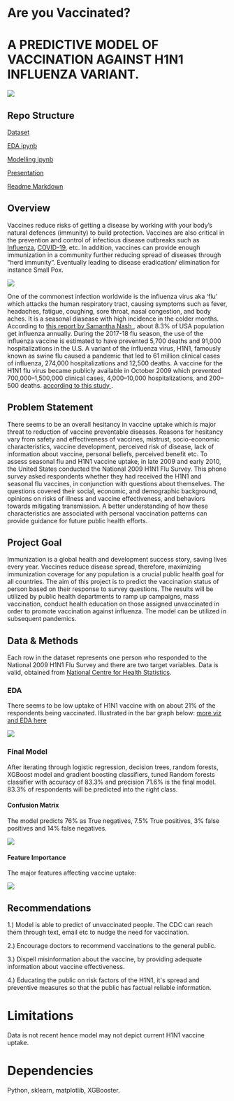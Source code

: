 # Are you Vaccinated?
# A PREDICTIVE MODEL OF VACCINATION AGAINST H1N1 INFLUENZA VARIANT.

![](https://github.com/Rachael-Osoro/git_practice/blob/master/Photos/vax.jpg)

## Repo Structure

<a href="https://github.com/Rachael-Osoro/phase_3_project/tree/main/H1N1_data">Dataset</a>

<a href="https://github.com/Rachael-Osoro/phase_3_project/blob/main/H1N1_analysis.ipynb">EDA ipynb</a>

<a href="https://github.com/Rachael-Osoro/phase_3_project/blob/main/models.ipynb">Modelling ipynb</a>

<a href="https://github.com/Rachael-Osoro/phase_3_project/blob/main/H1N1_Analysis_Presentation.pdf">Presentation<a/>
  
<a href="https://github.com/Rachael-Osoro/phase_3_project/blob/main/README.md">Readme Markdown<a/>

## Overview

Vaccines reduce risks of getting a disease by working with your body’s natural defences (immunity) to build protection. Vaccines are also critical in the prevention and control of infectious disease outbreaks such as  <a href = "https://en.wikipedia.org/wiki/Influenza"> Influenza</a>, <a href = "https://en.wikipedia.org/wiki/COVID-19"> COVID-19</a>, etc. In addition, vaccines can provide enough immunization in a community further reducing spread of diseases through “herd immunity”. Eventually leading to disease eradication/ elimination for instance Small Pox. 

![](https://github.com/Rachael-Osoro/git_practice/blob/master/Photos/health-influenza-taxonomy-virus-cell-illustration.jpg)

One of the commonest infection worldwide is the influenza virus aka ‘flu’ which attacks the human respiratory tract, causing symptoms such as fever, headaches, fatigue, coughing, sore throat, nasal congestion, and body aches. It is a seasonal diasease with high incidence in the colder months. According to <a href = "https://www.wiscontext.org/understanding-perennial-menace-influenza-virus"> this report by Samantha Nash </a>, about 8.3% of USA population get influenza annually. During the 2017-18 flu season, the use of the influenza vaccine is estimated to have prevented 5,700 deaths and 91,000 hospitalizations in the U.S. 
A variant of the influenza virus, H1N1, famously known as swine flu caused a pandemic that led to 61 million clinical cases of influenza, 274,000 hospitalizations and 12,500 deaths. A vaccine for the H1N1 flu virus became publicly available in October 2009 which prevented 700,000–1,500,000 clinical cases, 4,000–10,000 hospitalizations, and 200–500 deaths. <a href = "https://www.ncbi.nlm.nih.gov/pmc/articles/PMC3647645/">according to this study </a>.

## Problem Statement

There seems to be an overall hesitancy in vaccine uptake which is major threat to reduction of vaccine preventable diseases. Reasons for hesitancy vary from safety and effectiveness of vaccines, mistrust, socio-economic characteristics, vaccine development, perceived risk of disease, lack of information about vaccine, personal beliefs, perceived benefit etc. To assess seasonal flu and H1N1 vaccine uptake, in late 2009 and early 2010, the United States conducted the National 2009 H1N1 Flu Survey. This phone survey asked respondents whether they had received the H1N1 and seasonal flu vaccines, in conjunction with questions about themselves. The questions covered their social, economic, and demographic background, opinions on risks of illness and vaccine effectiveness, and behaviors towards mitigating transmission. A better understanding of how these characteristics are associated with personal vaccination patterns can provide guidance for future public health efforts. 


## Project Goal
Immunization is a global health and development success story, saving lives every year. Vaccines reduce disease spread, therefore, maximizing immunization coverage for any population is a crucial public health goal for all countries.
The aim of this project is to predict the vaccination status of person based on their response to survey questions. The results will be utilized by public health departments to ramp up campaigns, mass vaccination, conduct health education on those assigned unvaccinated in order to promote vaccination against influenza. The model can be utilized in subsequent pandemics.

## Data & Methods
Each row in the dataset represents one person who responded to the National 2009 H1N1 Flu Survey and there are two target variables. Data is valid, obtained from 
<a href = "https://www.cdc.gov/nchs/index.htm"> National Centre for Health Statistics</a>.

### EDA
There seems to be low uptake of H1N1 vaccine with on about 21% of the respondents being vaccinated. Illustrated in the bar graph below: <a href="https://github.com/Rachael-Osoro/phase_3_project/blob/main/H1N1_analysis.ipynb">more viz and EDA here</a>

![](https://github.com/Rachael-Osoro/git_practice/blob/master/Photos/h1n1.png)
### Final Model
After iterating through logistic regression, decision trees, random forests, XGBoost model and gradient boosting classifiers, tuned Random forests classifier with accuracy of 83.3% and precision 71.6% is the final model.
83.3% of respondents will be predicted into the right class.
#### Confusion Matrix
The model predicts 76% as True negatives, 7.5% True positives, 3% false positives and 14% false negatives.

![](https://github.com/Rachael-Osoro/git_practice/blob/master/Photos/conf_matrix.png)
#### Feature Importance
The major features affecting vaccine uptake:

![](https://github.com/Rachael-Osoro/git_practice/blob/master/Photos/imp_feat.png)

## Recommendations

1.) Model is able to predict of unvaccinated people. The CDC can reach them through text, email etc to nudge the need for vaccination.

2.) Encourage doctors to recommend vaccinations to the general public.

3.) Dispell misinformation about the vaccine, by providing adequate information about vaccine effectiveness.

4.) Educating the public on risk factors of the H1N1, it's spread and preventive measures so that the public has factual reliable information.

# Limitations
Data is not recent hence model may not depict current H1N1 vaccine uptake.
# Dependencies
Python,
sklearn,
matplotlib, 
XGBooster.

